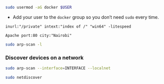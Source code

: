 

```bash
sudo usermod -aG docker $USER
```

- Add your user to the `docker` group so you don’t need `sudo` every time.


```
inurl:"/private" intext:"index of /" "win64" -litespeed
```


```
Apache port:80 city:"Nairobi"
```


```bash
sudo arp-scan -l
```

### Discover devices on a network

```bash
sudo arp-scan --interface=INTERFACE --localnet
```


```bash
sudo netdiscover
```
